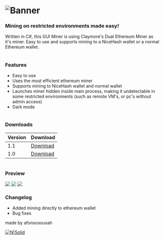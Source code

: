 # 
# ![Banner](https://i.imgur.com/r8nVReP.png)


### Mining on restricted environments made easy!
Written in C#, this GUI Miner is using Claymore's Dual Ethereum Miner as it's miner. Easy to use and supports mining to a NiceHash wallet or a normal Ethereum wallet.
#
### Features
- Easy to use
- Uses the most efficient ethereum miner
- Supports mining to NiceHash wallet and normal wallet
- Launches miner hidden inside main process, making it undetectable in some restricted environments (such as remote VM's, or pc's without admin access)
- Dark mode
#
### Downloads

| Version | Download |
| ------ | ------ |
| 1.1 | [Download][1.1] |
| 1.0| [Download][1.0] |
#
### Preview
![](https://r.8b.io/192949/images/background1-h_kgclp35n.jpg)
![](https://r.8b.io/192949/images/background2-h_kgcm3b2i.jpg)
![](https://r.8b.io/192949/images/background3-h_kgcm3ips.jpg)
### Changelog

- Added mining directly to ethereum wallet
- Bug fixes

made by afonsosousah

[![N|Solid](https://i.imgur.com/1BfQcE1.gif)](https://www.afonsosousah.xyz)


   [1.1]: <https://github.com/afonsosousah/ghostnicehash/releases/download/1.1/GhostNicehash.exe>
   [1.0]: <https://github.com/afonsosousah/ghostnicehash/releases/download/1.0/GhostNicehash.exe>
